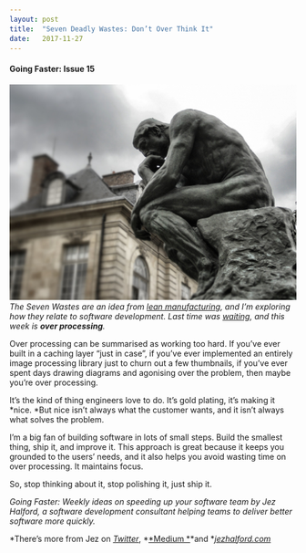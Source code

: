 ```yaml
---
layout:	post
title:	"Seven Deadly Wastes: Don’t Over Think It"
date:	2017-11-27
---
```


  #### Going Faster: Issue 15

![](/img/1*1rXVXiSbVNSKjmq3u_FRkA.jpeg)*The Seven Wastes are an idea from *[*lean manufacturing*](https://en.wikipedia.org/wiki/Muda_%28Japanese_term%29#Seven_wastes)*, and I’m exploring how they relate to software development. Last time was *[*waiting*](https://medium.com/going-faster/seven-deadly-wastes-waiting-c73c3e4ab578)*, and this week is ****over processing****.*

Over processing can be summarised as working too hard. If you’ve ever built in a caching layer “just in case”, if you’ve ever implemented an entirely image processing library just to churn out a few thumbnails, if you’ve ever spent days drawing diagrams and agonising over the problem, then maybe you’re over processing.

It’s the kind of thing engineers love to do. It’s gold plating, it’s making it *nice. *But nice isn’t always what the customer wants, and it isn’t always what solves the problem.

I’m a big fan of building software in lots of small steps. Build the smallest thing, ship it, and improve it. This approach is great because it keeps you grounded to the users’ needs, and it also helps you avoid wasting time on over processing. It maintains focus.

So, stop thinking about it, stop polishing it, just ship it.

*Going Faster: Weekly ideas on speeding up your software team by Jez Halford, a software development consultant helping teams to deliver better software more quickly.*

*There’s more from Jez on *[*Twitter*](https://twitter.com/jezhalford)*, *[*Medium *](https://medium.com/@jezhalford)*and *[*jezhalford.com*](https://jezhalford.com/)

  
